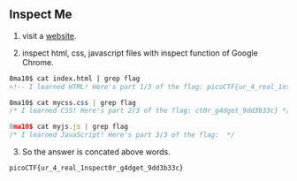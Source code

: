 ## Inspect Me

1. visit a [website](http://2018shell.picoctf.com:56252/).

2. inspect html, css, javascript files with inspect function of Google Chrome.

```index.html
8ma10$ cat index.html | grep flag
<!-- I learned HTML! Here's part 1/3 of the flag: picoCTF{ur_4_real_1nspe -->
```

```mycss.css
8ma10$ cat mycss.css | grep flag
/* I learned CSS! Here's part 2/3 of the flag: ct0r_g4dget_9dd3b33c} */
```

```myjs.js
8ma10$ cat myjs.js | grep flag
/* I learned JavaScript! Here's part 3/3 of the flag:  */
```

3. So the answer is concated above words.
```
picoCTF{ur_4_real_1nspect0r_g4dget_9dd3b33c}
```